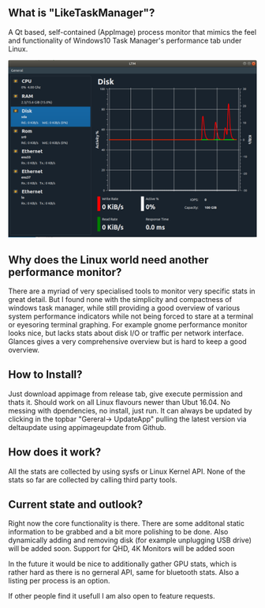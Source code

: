 ## What is "LikeTaskManager"?
A Qt based, self-contained (AppImage) process monitor that mimics the feel 
and functionality of Windows10 Task Manager's performance tab under Linux.

![Alt text](ltm.PNG?raw=true "UI Preview")


## Why does the Linux world need another performance monitor? 

There are a myriad of very specialised tools to monitor very specific stats in great detail. But I found none
with the simplicity and compactness of windows task manager, while still providing a good overview of various system
performance indicators while not being forced to stare at a terminal or eyesoring terminal graphing. 
For example gnome performance monitor looks nice, but lacks stats about disk I/O or traffic per network interface. Glances 
gives a very comprehensive overview but is hard to keep a good overview.


## How to Install?  

Just download appimage from release tab, give execute permission and thats it. Should work on all Linux flavours newer than 
Ubut 16.04. No messing with dpendencies, no install, just run.
It can always be updated by clicking in the topbar "Gereral-> UpdateApp" pulling the latest version via deltaupdate using appimageupdate from Github.


## How does it work?
All the stats are collected by using sysfs  or Linux Kernel API. None of the stats so far are collected by calling third party tools.


## Current state and outlook?  
Right now the core functionality is there. 
There are some additonal static information to be grabbed and a bit more polishing to be done. 
Also dynamically adding and removing disk (for example unplugging USB drive) will be added soon.
Support for QHD, 4K Monitors will be added soon

In the future it would be nice to additionally gather GPU stats, which is rather hard as there is no gerneral API, same for bluetooth stats. Also a listing per process is an option.

If other people find it usefull I am also open to feature requests.

